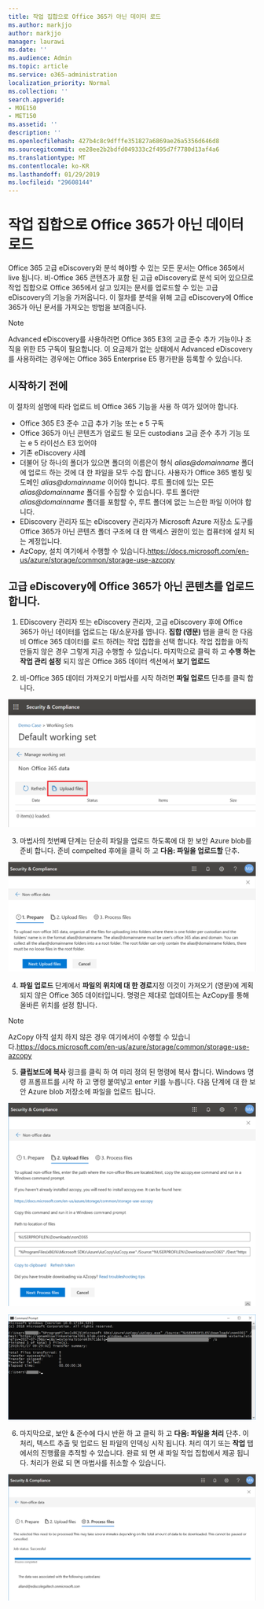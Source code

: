 ```yaml
---
title: 작업 집합으로 Office 365가 아닌 데이터 로드
ms.author: markjjo
author: markjjo
manager: laurawi
ms.date: ''
ms.audience: Admin
ms.topic: article
ms.service: o365-administration
localization_priority: Normal
ms.collection: ''
search.appverid:
- MOE150
- MET150
ms.assetid: ''
description: ''
ms.openlocfilehash: 427b4c8c9dfffe351827a6869ae26a5356d646d8
ms.sourcegitcommit: ee28ee2b2bdfd049333c2f495d7f7780d13af4a6
ms.translationtype: MT
ms.contentlocale: ko-KR
ms.lasthandoff: 01/29/2019
ms.locfileid: "29608144"
---
```

# <a name="load-non-office-365-data-into-a-working-set"></a>작업 집합으로 Office 365가 아닌 데이터 로드

Office 365 고급 eDiscovery와 분석 해야할 수 있는 모든 문서는 Office 365에서 live 됩니다. 비-Office 365 콘텐츠가 포함 된 고급 eDiscovery로 분석 되어 있으므로 작업 집합으로 Office 365에서 살고 있지는 문서를 업로드할 수 있는 고급 eDiscovery의 기능을 가져옵니다. 이 절차를 분석을 위해 고급 eDiscovery에 Office 365가 아닌 문서를 가져오는 방법을 보여줍니다.

>[!Note]
>Advanced eDiscovery를 사용하려면 Office 365 E3의 고급 준수 추가 기능이나 조직을 위한 E5 구독이 필요합니다. 이 요금제가 없는 상태에서 Advanced eDiscovery를 사용하려는 경우에는 Office 365 Enterprise E5 평가판을 등록할 수 있습니다.

## <a name="before-you-begin"></a>시작하기 전에
이 절차의 설명에 따라 업로드 비 Office 365 기능을 사용 하 여가 있어야 합니다.
* Office 365 E3 준수 고급 추가 기능 또는 e 5 구독
* Office 365가 아닌 콘텐츠가 업로드 될 모든 custodians 고급 준수 추가 기능 또는 e 5 라이선스 E3 있어야
* 기존 eDiscovery 사례
* 더불어 당 하나의 폴더가 있으면 폴더의 이름은이 형식 *alias@domainname* 폴더에 업로드 하는 것에 대 한 파일을 모두 수집 합니다. 사용자가 Office 365 별칭 및 도메인 *alias@domainname* 이어야 합니다. 루트 폴더에 있는 모든 *alias@domainname* 폴더를 수집할 수 있습니다. 루트 폴더만 *alias@domainname* 폴더를 포함할 수, 루트 폴더에 없는 느슨한 파일 이어야 합니다.
* EDiscovery 관리자 또는 eDiscovery 관리자가 Microsoft Azure 저장소 도구를 Office 365가 아닌 콘텐츠 폴더 구조에 대 한 액세스 권한이 있는 컴퓨터에 설치 되는 계정입니다.
* AzCopy, 설치 여기에서 수행할 수 있습니다.https://docs.microsoft.com/en-us/azure/storage/common/storage-use-azcopy

## <a name="upload-non-office-365-content-into-advanced-ediscovery"></a>고급 eDiscovery에 Office 365가 아닌 콘텐츠를 업로드 합니다.
1. EDiscovery 관리자 또는 eDiscovery 관리자, 고급 eDiscovery 후에 Office 365가 아닌 데이터를 업로드는 대/소문자를 엽니다.  **집합 (영문)** 탭을 클릭 한 다음 비 Office 365 데이터를 로드 하려는 작업 집합을 선택 합니다.  작업 집합을 아직 만들지 않은 경우 그렇게 지금 수행할 수 있습니다.  마지막으로 클릭 하 고 **수행 하는 작업 관리 설정** 되지 않은 Office 365 데이터 섹션에서 **보기 업로드**

2. 비-Office 365 데이터 가져오기 마법사를 시작 하려면 **파일 업로드** 단추를 클릭 합니다.

![파일 업로드](../media/574f4059-4146-4058-9df3-ec97cf28d7c7.png)

3. 마법사의 첫번째 단계는 단순히 파일을 업로드 하도록에 대 한 보안 Azure blob를 준비 합니다.  준비 compelted 후에을 클릭 하 고 **다음: 파일을 업로드할** 단추.

![비 Office 365 가져오기-준비](../media/0670a347-a578-454a-9b3d-e70ef47aec57.png)
 
4. **파일 업로드** 단계에서 **파일의 위치에 대 한 경로**지정 이것이 가져오기 (영문)에 계획 되지 않은 Office 365 데이터입니다.  명령은 제대로 업데이트는 AzCopy를 통해 올바른 위치를 설정 합니다.

> [!NOTE]
> AzCopy 아직 설치 하지 않은 경우 여기에서이 수행할 수 있습니다.https://docs.microsoft.com/en-us/azure/storage/common/storage-use-azcopy

5. **클립보드에 복사** 링크를 클릭 하 여 미리 정의 된 명령에 복사 합니다. Windows 명령 프롬프트를 시작 하 고 명령 붙여넣고 enter 키를 누릅니다.  다음 단계에 대 한 보안 Azure blob 저장소에 파일을 업로드 됩니다.

![비-Office 365 가져오기-파일 업로드](../media/3ea53b5d-7f9b-4dfc-ba63-90a38c14d41a.png)

![비 Office 365 가져오기-AzCopy](../media/504e2dbe-f36f-4f36-9b08-04aea85d8250.png)

6. 마지막으로, 보안 & 준수에 다시 반환 하 고 클릭 하 고 **다음: 파일을 처리** 단추.  이 처리, 텍스트 추출 및 업로드 된 파일의 인덱싱 시작 됩니다.  처리 여기 또는 **작업** 탭에서의 진행률을 추적할 수 있습니다.  완료 되 면 새 파일 작업 집합에서 제공 됩니다.  처리가 완료 되 면 마법사를 취소할 수 있습니다.

![비-Office 365 가져오기-파일 처리](../media/218b1545-416a-4a9f-9b25-3b70e8508f67.png)


